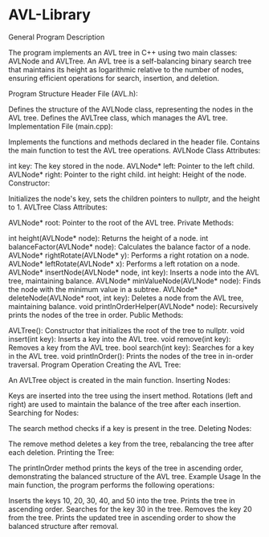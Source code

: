 # AVL-Library
General Program Description

The program implements an AVL tree in C++ using two main classes: AVLNode and AVLTree. An AVL tree is a self-balancing binary search tree that maintains its height as logarithmic relative to the number of nodes, ensuring efficient operations for search, insertion, and deletion.

Program Structure
Header File (AVL.h):

Defines the structure of the AVLNode class, representing the nodes in the AVL tree.
Defines the AVLTree class, which manages the AVL tree.
Implementation File (main.cpp):

Implements the functions and methods declared in the header file.
Contains the main function to test the AVL tree operations.
AVLNode Class
Attributes:

int key: The key stored in the node.
AVLNode* left: Pointer to the left child.
AVLNode* right: Pointer to the right child.
int height: Height of the node.
Constructor:

Initializes the node's key, sets the children pointers to nullptr, and the height to 1.
AVLTree Class
Attributes:

AVLNode* root: Pointer to the root of the AVL tree.
Private Methods:

int height(AVLNode* node): Returns the height of a node.
int balanceFactor(AVLNode* node): Calculates the balance factor of a node.
AVLNode* rightRotate(AVLNode* y): Performs a right rotation on a node.
AVLNode* leftRotate(AVLNode* x): Performs a left rotation on a node.
AVLNode* insertNode(AVLNode* node, int key): Inserts a node into the AVL tree, maintaining balance.
AVLNode* minValueNode(AVLNode* node): Finds the node with the minimum value in a subtree.
AVLNode* deleteNode(AVLNode* root, int key): Deletes a node from the AVL tree, maintaining balance.
void printInOrderHelper(AVLNode* node): Recursively prints the nodes of the tree in order.
Public Methods:

AVLTree(): Constructor that initializes the root of the tree to nullptr.
void insert(int key): Inserts a key into the AVL tree.
void remove(int key): Removes a key from the AVL tree.
bool search(int key): Searches for a key in the AVL tree.
void printInOrder(): Prints the nodes of the tree in in-order traversal.
Program Operation
Creating the AVL Tree:

An AVLTree object is created in the main function.
Inserting Nodes:

Keys are inserted into the tree using the insert method.
Rotations (left and right) are used to maintain the balance of the tree after each insertion.
Searching for Nodes:

The search method checks if a key is present in the tree.
Deleting Nodes:

The remove method deletes a key from the tree, rebalancing the tree after each deletion.
Printing the Tree:

The printInOrder method prints the keys of the tree in ascending order, demonstrating the balanced structure of the AVL tree.
Example Usage
In the main function, the program performs the following operations:

Inserts the keys 10, 20, 30, 40, and 50 into the tree.
Prints the tree in ascending order.
Searches for the key 30 in the tree.
Removes the key 20 from the tree.
Prints the updated tree in ascending order to show the balanced structure after removal.
